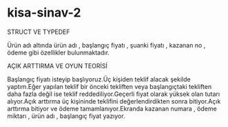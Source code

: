# kisa-sinav-2
STRUCT VE TYPEDEF


Ürün adı altında ürün adı , başlangıç fiyatı , şuanki fiyatı , kazanan no , ödeme gibi özellikler bulunmaktadır.

AÇIK ARTTIRMA VE OYUN TEORİSİ


Başlangıç fiyatı isteyip başlıyoruz.Üç kişiden teklif alacak şekilde yaptım.Eğer yapılan teklif bir önceki tekliften veya başlangıçtaki tekliften daha fazla değil ise teklif reddediliyor.Geçerli fiyat olarak yüksek olan tutarı alıyor.Açık arttırma üç kişininde teklifini değerlendirdikten sonra bitiyor.Açık arttırma bitiyor ve ödeme tamamlanıyor.Ekranda kazanan numara , ödeme miktarı , ürün adı , başlangıç fiyat yazıyor.
